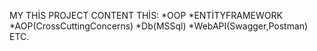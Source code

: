MY THİS PROJECT CONTENT THİS:
*OOP
*ENTİTYFRAMEWORK
*AOP(CrossCuttingConcerns)
*Db(MSSql)
*WebAPI(Swagger,Postman)
ETC.
